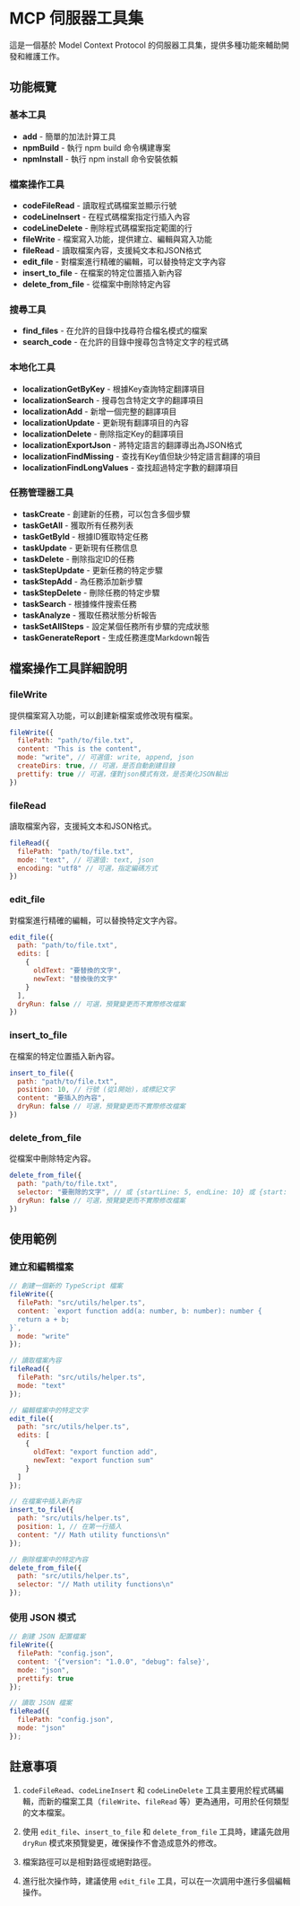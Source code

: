 # MCP 伺服器工具集

這是一個基於 Model Context Protocol 的伺服器工具集，提供多種功能來輔助開發和維護工作。

## 功能概覽

### 基本工具
- **add** - 簡單的加法計算工具
- **npmBuild** - 執行 npm build 命令構建專案
- **npmInstall** - 執行 npm install 命令安裝依賴

### 檔案操作工具
- **codeFileRead** - 讀取程式碼檔案並顯示行號
- **codeLineInsert** - 在程式碼檔案指定行插入內容
- **codeLineDelete** - 刪除程式碼檔案指定範圍的行
- **fileWrite** - 檔案寫入功能，提供建立、編輯與寫入功能
- **fileRead** - 讀取檔案內容，支援純文本和JSON格式
- **edit_file** - 對檔案進行精確的編輯，可以替換特定文字內容
- **insert_to_file** - 在檔案的特定位置插入新內容
- **delete_from_file** - 從檔案中刪除特定內容

### 搜尋工具
- **find_files** - 在允許的目錄中找尋符合檔名模式的檔案
- **search_code** - 在允許的目錄中搜尋包含特定文字的程式碼

### 本地化工具
- **localizationGetByKey** - 根據Key查詢特定翻譯項目
- **localizationSearch** - 搜尋包含特定文字的翻譯項目
- **localizationAdd** - 新增一個完整的翻譯項目
- **localizationUpdate** - 更新現有翻譯項目的內容
- **localizationDelete** - 刪除指定Key的翻譯項目
- **localizationExportJson** - 將特定語言的翻譯導出為JSON格式
- **localizationFindMissing** - 查找有Key值但缺少特定語言翻譯的項目
- **localizationFindLongValues** - 查找超過特定字數的翻譯項目

### 任務管理器工具
- **taskCreate** - 創建新的任務，可以包含多個步驟
- **taskGetAll** - 獲取所有任務列表
- **taskGetById** - 根據ID獲取特定任務
- **taskUpdate** - 更新現有任務信息
- **taskDelete** - 刪除指定ID的任務
- **taskStepUpdate** - 更新任務的特定步驟
- **taskStepAdd** - 為任務添加新步驟
- **taskStepDelete** - 刪除任務的特定步驟
- **taskSearch** - 根據條件搜索任務
- **taskAnalyze** - 獲取任務狀態分析報告
- **taskSetAllSteps** - 設定某個任務所有步驟的完成狀態
- **taskGenerateReport** - 生成任務進度Markdown報告

## 檔案操作工具詳細說明

### fileWrite
提供檔案寫入功能，可以創建新檔案或修改現有檔案。

```javascript
fileWrite({
  filePath: "path/to/file.txt",
  content: "This is the content",
  mode: "write", // 可選值: write, append, json
  createDirs: true, // 可選，是否自動創建目錄
  prettify: true // 可選，僅對json模式有效，是否美化JSON輸出
})
```

### fileRead
讀取檔案內容，支援純文本和JSON格式。

```javascript
fileRead({
  filePath: "path/to/file.txt",
  mode: "text", // 可選值: text, json
  encoding: "utf8" // 可選，指定編碼方式
})
```

### edit_file
對檔案進行精確的編輯，可以替換特定文字內容。

```javascript
edit_file({
  path: "path/to/file.txt",
  edits: [
    {
      oldText: "要替換的文字",
      newText: "替換後的文字"
    }
  ],
  dryRun: false // 可選，預覽變更而不實際修改檔案
})
```

### insert_to_file
在檔案的特定位置插入新內容。

```javascript
insert_to_file({
  path: "path/to/file.txt",
  position: 10, // 行號 (從1開始)，或標記文字
  content: "要插入的內容",
  dryRun: false // 可選，預覽變更而不實際修改檔案
})
```

### delete_from_file
從檔案中刪除特定內容。

```javascript
delete_from_file({
  path: "path/to/file.txt",
  selector: "要刪除的文字", // 或 {startLine: 5, endLine: 10} 或 {start: "開始標記", end: "結束標記"}
  dryRun: false // 可選，預覽變更而不實際修改檔案
})
```

## 使用範例

### 建立和編輯檔案

```javascript
// 創建一個新的 TypeScript 檔案
fileWrite({
  filePath: "src/utils/helper.ts",
  content: `export function add(a: number, b: number): number {
  return a + b;
}`,
  mode: "write"
});

// 讀取檔案內容
fileRead({
  filePath: "src/utils/helper.ts",
  mode: "text"
});

// 編輯檔案中的特定文字
edit_file({
  path: "src/utils/helper.ts",
  edits: [
    {
      oldText: "export function add",
      newText: "export function sum"
    }
  ]
});

// 在檔案中插入新內容
insert_to_file({
  path: "src/utils/helper.ts",
  position: 1, // 在第一行插入
  content: "// Math utility functions\n"
});

// 刪除檔案中的特定內容
delete_from_file({
  path: "src/utils/helper.ts",
  selector: "// Math utility functions\n"
});
```

### 使用 JSON 模式

```javascript
// 創建 JSON 配置檔案
fileWrite({
  filePath: "config.json",
  content: '{"version": "1.0.0", "debug": false}',
  mode: "json",
  prettify: true
});

// 讀取 JSON 檔案
fileRead({
  filePath: "config.json",
  mode: "json"
});
```

## 註意事項

1. `codeFileRead`、`codeLineInsert` 和 `codeLineDelete` 工具主要用於程式碼編輯，而新的檔案工具（`fileWrite`、`fileRead` 等）更為通用，可用於任何類型的文本檔案。

2. 使用 `edit_file`、`insert_to_file` 和 `delete_from_file` 工具時，建議先啟用 `dryRun` 模式來預覽變更，確保操作不會造成意外的修改。

3. 檔案路徑可以是相對路徑或絕對路徑。

4. 進行批次操作時，建議使用 `edit_file` 工具，可以在一次調用中進行多個編輯操作。